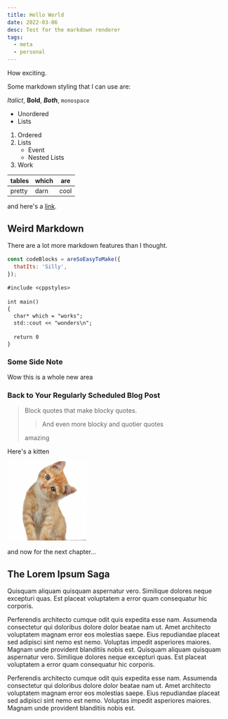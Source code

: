 ```yaml
---
title: Hello World
date: 2022-03-06
desc: Test for the markdown renderer
tags:
  - meta
  - personal
---
```

How exciting.

Some markdown styling that I can use are:

*Italict*, **Bold**, ***Both***, ```monospace```

- Unordered
- Lists

1. Ordered
2. Lists
    - Event
    - Nested Lists
3. Work

| tables | which | are  |
|--------|-------|------|
| pretty | darn  | cool |

and here's a [link](https://www.duckduckgo.com).

## Weird Markdown

There are a lot more markdown features than I thought.

```js
const codeBlocks = areSoEasyToMake({
  thatIts: 'Silly',
});
```

```clike
#include <cppstyles>

int main()
{
  char* which = "works";
  std::cout << "wonders\n";

  return 0
}
```

### Some Side Note

Wow this is a whole new area

### Back to Your Regularly Scheduled Blog Post

> Block quotes that make blocky quotes.
> > And even more blocky and quotier quotes
>
> amazing

Here's a kitten

![Picture of a kitten](/blog/hello-world/kitten.png)

and now for the next chapter...

## The Lorem Ipsum Saga

Quisquam aliquam quisquam aspernatur vero. Similique dolores neque excepturi quas. Est placeat voluptatem a error quam consequatur hic corporis.

Perferendis architecto cumque odit quis expedita esse nam. Assumenda consectetur qui doloribus dolore dolor beatae nam ut. Amet architecto voluptatem magnam error eos molestias saepe. Eius repudiandae placeat sed adipisci sint nemo est nemo. Voluptas impedit asperiores maiores. Magnam unde provident blanditiis nobis est. Quisquam aliquam quisquam aspernatur vero. Similique dolores neque excepturi quas. Est placeat voluptatem a error quam consequatur hic corporis.

Perferendis architecto cumque odit quis expedita esse nam. Assumenda consectetur qui doloribus dolore dolor beatae nam ut. Amet architecto voluptatem magnam error eos molestias saepe. Eius repudiandae placeat sed adipisci sint nemo est nemo. Voluptas impedit asperiores maiores. Magnam unde provident blanditiis nobis est.

